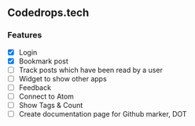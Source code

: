 ## Codedrops.tech

### Features
- [x] Login
- [x] Bookmark post
- [ ] Track posts which have been read by a user
- [ ] Widget to show other apps
- [ ] Feedback
- [ ] Connect to Atom
- [ ] Show Tags & Count
- [ ] Create documentation page for Github marker, DOT